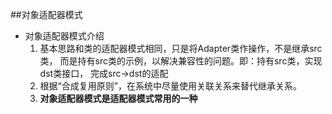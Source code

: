 ##对象适配器模式
* 对象适配器模式介绍
   1. 基本思路和类的适配器模式相同，只是将Adapter类作操作，不是继承src类，
   而是持有src类的示例，以解决兼容性的问题。即：持有src类，实现dst类接口，
   完成src->dst的适配
   2. 根据“合成复用原则”，在系统中尽量使用关联关系来替代继承关系。
   3. **对象适配器模式是适配器模式常用的一种** 